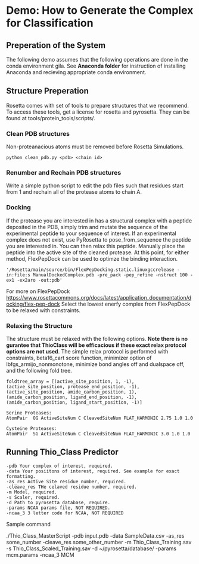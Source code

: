 # Demo: How to Generate the Complex for Classification

## Preperation of the System
The following demo assumes that the following operations are done in the conda environment gila.
See __Anaconda folder__ for instruction of installing Anaconda and recieving appropriate conda environment.

## Structure Preperation
Rosetta comes with set of tools to prepare structures that we recommend. To access these tools, get a license for rosetta and pyrosetta. They can be found at tools/protein_tools/scripts/. 
### Clean PDB structures
Non-proteanacious atoms must be removed before Rosetta Simulations. 
```
python clean_pdb.py <pdb> <chain id>
```
### Renumber and Rechain PDB structures
Write a simple python script to edit the pdb files such that residues start from 1 and rechain all of the protease atoms to chain A.

### Docking
If the protease you are interested in has a structural complex with a peptide deposited in the PDB, simply trim and mutate the sequence of the experimental peptide to your sequence of interest. If an experimental complex does not exist, use PyRosetta to pose_from_sequence the peptide you are interested in. You can then relax this peptide. Manually place the peptide into the active site of the cleaned protease. At this point, for either method, FlexPepDock can be used to optimze the binding interaction.

```
'/Rosetta/main/source/bin/FlexPepDocking.static.linuxgccrelease -in:file:s ManualDockedComplex.pdb -pre_pack -pep_refine -nstruct 100 -ex1 -ex2aro -out:pdb'
```
For more on FlexPepDock https://www.rosettacommons.org/docs/latest/application_documentation/docking/flex-pep-dock
Select the lowest enerfy complex from FlexPepDock to be relaxed with constraints.

### Relaxing the Structure
The structure must be relaxed with the following options. __Note there is no gurantee that ThioClass will be efficacious if these exact relax protocol options are not used__. The simple relax protocol is performed with constraints, beta16_cart score function, minimizer option of lbfgs_armijo_nonmonotone, minimize bond angles off and dualspace off, and the following fold tree. 

```
foldtree_array = [(active_site_position, 1, -1), 
(active_site_position, protease_end_position, -1), 
(active_site_position, amide_carbon_position, 1),
(amide_carbon_position, ligand_end_position, -1),
(amide_carbon_position, ligand_start_position, -1)]

Serine Proteases:
AtomPair  OG ActiveSiteNum C CleavedSiteNum FLAT_HARMONIC 2.75 1.0 1.0	

Cysteine Proteases:
AtomPair  SG ActiveSiteNum C CleavedSiteNum FLAT_HARMONIC 3.0 1.0 1.0
```

## Running Thio_Class Predictor
```
-pdb Your complex of interest, required.
-data Your posiitons of interest, required. See example for exact formatting.
-as_res Active Site residue number, required.
-cleave_res THe celaved residue number, required.
-m Model, required.
-s Scaler, required.
-d Path to pyrosetta database, require.
-params NCAA params file, NOT REQUIRED.
-ncaa_3 3 letter code for NCAA, NOT REQUIRED
```
Sample command

./Thio_Class_MasterScript -pdb input.pdb -data SampleData.csv -as_res some_number -cleave_res some_other_number -m Thio_Class_Training.sav -s Thio_Class_Scaled_Training.sav -d ~/pyrosetta/database/ -params mcm.params -ncaa_3 MCM

